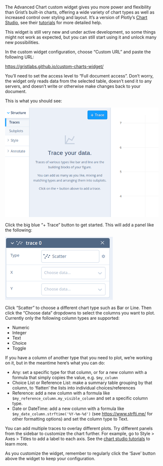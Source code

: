 The Advanced Chart custom widget gives you more power and flexibility than Grist’s built-in charts, offering a wide variety of chart types as well as increased control over styling and layout. It’s a version of Plotly’s [Chart Studio](https://chart-studio.plotly.com/), see their [tutorials](https://plotly.com/chart-studio-help/tutorials/) for more detailed help.

This widget is still very new and under active development, so some things might not work as expected, but you can still start using it and unlock many new possibilities.

In the custom widget configuration, choose “Custom URL” and paste the following URL:

https://gristlabs.github.io/custom-charts-widget/

You’ll need to set the access level to “Full document access”. Don’t worry, the widget only reads data from the selected table, doesn’t send it to any servers, and doesn’t write or otherwise make changes back to your document.

This is what you should see:

![Trace your data](./images/Screenshot%20from%202023-10-06%2013-51-47.png)

Click the big blue “+ Trace” button to get started. This will add a panel like the following:

![trace 0, Type: Scatter](./images/Screenshot%20from%202023-10-06%2013-54-38.png)

Click “Scatter” to choose a different chart type such as Bar or Line. Then click the “Choose data” dropdowns to select the columns you want to plot. Currently only the following column types are supported:

* Numeric
* Integer
* Text
* Choice
* Toggle

If you have a column of another type that you need to plot, we’re working on it, but in the meantime here’s what you can do:

* Any: set a specific type for that column, or for a new column with a formula that simply copies the value, e.g. `$my_column`
* Choice List or Reference List: make a summary table grouping by that column, to ‘flatten’ the lists into individual choices/references
* Reference: add a new column with a formula like `$my_reference_column.my_visible_column` and set a specific column type.
* Date or DateTime: add a new column with a formula like `$my_date_column.strftime('%Y-%m-%d')` (see https://www.strfti.me/ for other formatting options) and set the column type to Text.

You can add multiple traces to overlay different plots. Try different panels from the sidebar to customize the chart further. For example, go to Style > Axes > Titles to add a label to each axis. See the [chart studio tutorials](https://plotly.com/chart-studio-help/tutorials/) to learn more.

As you customize the widget, remember to regularly click the ‘Save’ button above the widget to keep your configuration.
